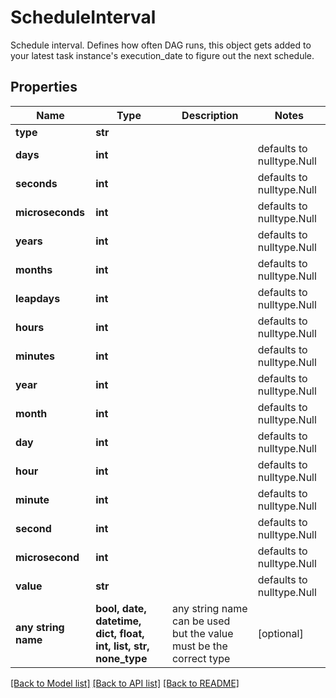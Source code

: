 # ScheduleInterval

Schedule interval. Defines how often DAG runs, this object gets added to your latest task instance's execution_date to figure out the next schedule. 
## Properties
Name | Type | Description | Notes
------------ | ------------- | ------------- | -------------
**type** | **str** |  | 
**days** | **int** |  | defaults to nulltype.Null
**seconds** | **int** |  | defaults to nulltype.Null
**microseconds** | **int** |  | defaults to nulltype.Null
**years** | **int** |  | defaults to nulltype.Null
**months** | **int** |  | defaults to nulltype.Null
**leapdays** | **int** |  | defaults to nulltype.Null
**hours** | **int** |  | defaults to nulltype.Null
**minutes** | **int** |  | defaults to nulltype.Null
**year** | **int** |  | defaults to nulltype.Null
**month** | **int** |  | defaults to nulltype.Null
**day** | **int** |  | defaults to nulltype.Null
**hour** | **int** |  | defaults to nulltype.Null
**minute** | **int** |  | defaults to nulltype.Null
**second** | **int** |  | defaults to nulltype.Null
**microsecond** | **int** |  | defaults to nulltype.Null
**value** | **str** |  | defaults to nulltype.Null
**any string name** | **bool, date, datetime, dict, float, int, list, str, none_type** | any string name can be used but the value must be the correct type | [optional]

[[Back to Model list]](../README.md#documentation-for-models) [[Back to API list]](../README.md#documentation-for-api-endpoints) [[Back to README]](../README.md)


